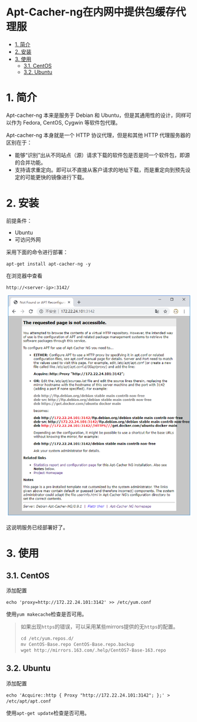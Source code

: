 Apt-Cacher-ng在内网中提供包缓存代理服
===

<!-- TOC -->

- [1. 简介](#1-简介)
- [2. 安装](#2-安装)
- [3. 使用](#3-使用)
    - [3.1. CentOS](#31-centos)
    - [3.2. Ubuntu](#32-ubuntu)

<!-- /TOC -->

# 1. 简介

Apt-cacher-ng 本来是服务于 Debian 和 Ubuntu，但是其通用性的设计，同样可以作为 Fedora, CentOS, Cygwin 等软件包代理。

Apt-cacher-ng 本身就是一个 HTTP 协议代理，但是和其他 HTTP 代理服务器的区别在于：

* 能够“识别”出从不同站点（源）请求下载的软件包是否是同一个软件包，即源的合并功能。
* 支持请求重定向。即可以不直接从客户请求的地址下载，而是重定向到预先设定的可能更快的镜像进行下载。

# 2. 安装

前提条件：
* Ubuntu
* 可访问外网

采用下面的命令进行部署：
```
apt-get install apt-cacher-ng -y
```

在浏览器中查看
```
http://<server-ip>:3142/
```

![](images/20190715141715.png)

这说明服务已经部署好了。

# 3. 使用

## 3.1. CentOS

添加配置
```
echo 'proxy=http://172.22.24.101:3142' >> /etc/yum.conf
```
使用`yum makecache`检查是否可用。

> 如果出现`https`的错误，可以采用某些mirrors提供的无`https`的配置。
> ```
> cd /etc/yum.repos.d/
> mv CentOS-Base.repo CentOS-Base.repo.backup
> wget http://mirrors.163.com/.help/CentOS7-Base-163.repo
> ```

## 3.2. Ubuntu

添加配置
```
echo 'Acquire::http { Proxy "http://172.22.24.101:3142"; };' > /etc/apt/apt.conf
```
使用`apt-get update`检查是否可用。


